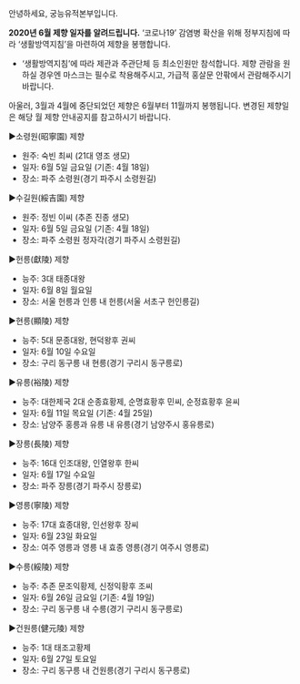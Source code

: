 안녕하세요, 궁능유적본부입니다.

**2020년 6월 제향 일자를 알려드립니다.**
‘코로나19’ 감염병 확산을 위해 정부지침에 따라 ‘생활방역지침’을 마련하여 제향을 봉행합니다.
- ‘생활방역지침’에 따라 제관과 주관단체 등 최소인원만 참석합니다. 제향 관람을 원하실 경우엔 마스크는 필수로 착용해주시고, 가급적 홍살문 안팎에서 관람해주시기 바랍니다.

아울러, 3월과 4월에 중단되었던 제향은 6월부터 11월까지 봉행됩니다. 변경된 제향일은 해당 월 제향 안내공지를 참고하시기 바랍니다.

▶소령원(昭寧園) 제향
- 원주: 숙빈 최씨 (21대 영조 생모)
- 일자: 6월 5일 금요일 (기존: 4월 18일)
- 장소: 파주 소령원(경기 파주시 소령원길)

▶수길원(綏吉園) 제향
- 원주: 정빈 이씨 (추존 진종 생모)
- 일자: 6월 5일 금요일 (기존: 4월 18일)
- 장소: 파주 소령원 정자각(경기 파주시 소령원길)

▶헌릉(獻陵) 제향
- 능주: 3대 태종대왕
- 일자: 6월 8일 월요일
- 장소: 서울 헌릉과 인릉 내 헌릉(서울 서초구 헌인릉길)

▶현릉(顯陵) 제향
- 능주: 5대 문종대왕, 현덕왕후 권씨
- 일자: 6월 10일 수요일
- 장소: 구리 동구릉 내 현릉(경기 구리시 동구릉로)

▶유릉(裕陵) 제향
- 능주: 대한제국 2대 순종효황제, 순명효황후 민씨, 순정효황후 윤씨
- 일자: 6월 11일 목요일 (기존: 4월 25일)
- 장소: 남양주 홍릉과 유릉 내 유릉(경기 남양주시 홍유릉로)

▶장릉(長陵) 제향
- 능주: 16대 인조대왕, 인열왕후 한씨
- 일자: 6월 17일 수요일
- 장소: 파주 장릉(경기 파주시 장릉로)

▶영릉(寧陵) 제향
- 능주: 17대 효종대왕, 인선왕후 장씨
- 일자: 6월 23일 화요일
- 장소: 여주 영릉과 영릉 내 효종 영릉(경기 여주시 영릉로)

▶수릉(綏陵) 제향
- 능주: 추존 문조익황제, 신정익황후 조씨
- 일자: 6월 26일 금요일 (기존: 4월 19일)
- 장소: 구리 동구릉 내 수릉(경기 구리시 동구릉로)

▶건원릉(健元陵) 제향
- 능주: 1대 태조고황제
- 일자: 6월 27일 토요일
- 장소: 구리 동구릉 내 건원릉(경기 구리시 동구릉로)
